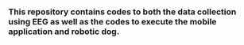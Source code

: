 ### This repository contains codes to both the data collection using EEG as well as the codes to execute the mobile application and robotic dog. 
